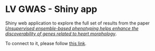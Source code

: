 # LV GWAS - Shiny app
Shiny web application to explore the full set of results from the paper [*Unsupervised ensemble-based phenotyping helps enhance the discoverability of genes related to heart morphology*](https://arxiv.org/abs/2301.02916).

To connect to it, please follow [this link](https://2a08a3cb455707.lhr.life/).
